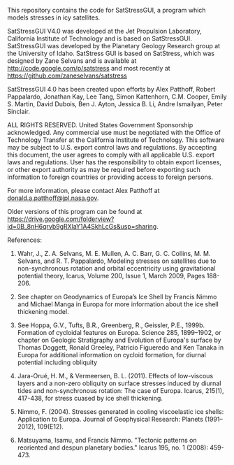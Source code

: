 This repository contains the code for SatStressGUI, a program which models stresses in icy satellites.

SatStressGUI V4.0 was developed at the Jet Propulsion Laboratory, California Institute of Technology
and is based on SatStressGUI.
SatStressGUI was developed by the Planetary Geology Research group at the University of Idaho.
SatStress GUI is based on SatStress, which was designed by Zane Selvans and is available at
http://code.google.com/p/satstress and most recently at https://github.com/zaneselvans/satstress

SatStressGUI 4.0 has been created upon efforts by
Alex Patthoff, Robert Pappalardo, Jonathan Kay, Lee Tang,
Simon Kattenhorn, C.M. Cooper, Emily S. Martin,
David Dubois, Ben J. Ayton, Jessica B. Li, 
Andre Ismailyan, Peter Sinclair.

ALL RIGHTS RESERVED. United States Government Sponsorship acknowledged. Any 
commercial use must be negotiated with the Office of Technology Transfer at the California Institute of Technology.
This software may be subject to U.S. export control laws and regulations.
By accepting this document, the user agrees to comply with all applicable 
U.S. export laws and regulations. User has the responsibility to obtain export
licenses, or other export authority as may be required before exporting such
information to foreign countries or providing access to foreign persons.

For more information, please contact Alex Patthoff at donald.a.patthoff@jpl.nasa.gov.

Older versions of this program can be found at https://drive.google.com/folderview?id=0B_8nH6qrvb9gRXlaY1A4SkhLcGs&usp=sharing.


References:

1) Wahr, J., Z. A. Selvans, M. E. Mullen, A. C. Barr, G. C. Collins,
M. M. Selvans, and R. T. Pappalardo, Modeling stresses on satellites due to non-synchronous rotation
and orbital eccentricity using gravitational potential theory,
Icarus, Volume 200, Issue 1, March 2009, Pages 188-206.

2) See chapter on Geodynamics of Europa’s Ice Shell by Francis Nimmo and Michael Manga in
Europa for more information about the ice shell thickening model.

3) See Hoppa, G.V., Tufts, B.R., Greenberg, R., Geissler, P.E., 1999b. Formation of cycloidal
features on Europa. Science 285, 1899–1902, or chapter on Geologic Stratigraphy and Evolution of 
Europa's surface by Thomas Doggett, Ronald Greeley, Patricio Figueredo and Ken Tanaka in Europa 
for additional information on cycloid formation, for diurnal potential including obliquity 

4) Jara-Orué, H. M., & Vermeersen, B. L. (2011). Effects of low-viscous layers and a non-zero 
obliquity on surface stresses induced by diurnal tides and non-synchronous rotation: The 
case of Europa. Icarus, 215(1), 417-438, for stress cuased by ice shell thickening. 

5) Nimmo, F. (2004). Stresses generated in cooling viscoelastic ice shells: Application 
to Europa. Journal of Geophysical Research: Planets (1991–2012), 109(E12). 

6)	Matsuyama, Isamu, and Francis Nimmo. "Tectonic patterns on reoriented and despun planetary bodies." Icarus 195, no. 1 (2008): 459-473.
